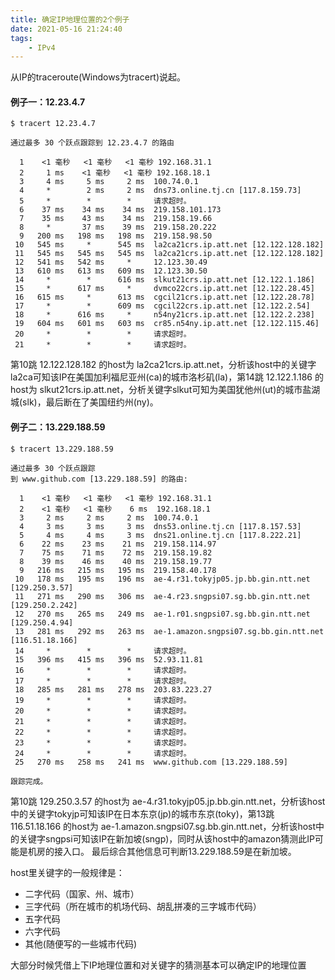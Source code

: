 ```yaml
---
title: 确定IP地理位置的2个例子
date: 2021-05-16 21:24:40
tags:
	- IPv4
---
```


从IP的traceroute(Windows为tracert)说起。
#### 例子一：12.23.4.7
```shell
$ tracert 12.23.4.7

通过最多 30 个跃点跟踪到 12.23.4.7 的路由

  1    <1 毫秒   <1 毫秒   <1 毫秒 192.168.31.1
  2     1 ms    <1 毫秒   <1 毫秒 192.168.18.1
  3     4 ms     5 ms     2 ms  100.74.0.1
  4     *        2 ms     2 ms  dns73.online.tj.cn [117.8.159.73]
  5     *        *        *     请求超时。
  6    37 ms    34 ms    34 ms  219.158.101.173
  7    35 ms    43 ms    34 ms  219.158.19.66
  8     *       37 ms    39 ms  219.158.20.222
  9   200 ms   198 ms   198 ms  219.158.98.50
 10   545 ms     *      545 ms  la2ca21crs.ip.att.net [12.122.128.182]
 11   545 ms   545 ms   545 ms  la2ca21crs.ip.att.net [12.122.128.182]
 12   541 ms   542 ms     *     12.123.30.49
 13   610 ms   613 ms   609 ms  12.123.30.50
 14     *        *      616 ms  slkut21crs.ip.att.net [12.122.1.186]
 15     *      617 ms     *     dvmco22crs.ip.att.net [12.122.28.45]
 16   615 ms     *      613 ms  cgcil21crs.ip.att.net [12.122.28.78]
 17     *        *      609 ms  cgcil22crs.ip.att.net [12.122.2.54]
 18     *      616 ms     *     n54ny21crs.ip.att.net [12.122.2.238]
 19   604 ms   601 ms   603 ms  cr85.n54ny.ip.att.net [12.122.115.46]
 20     *        *        *     请求超时。
 21     *        *        *     请求超时。
```
第10跳 12.122.128.182 的host为 la2ca21crs.ip.att.net，分析该host中的关键字la2ca可知该IP在美国加利福尼亚州(ca)的城市洛杉矶(la)，第14跳 12.122.1.186 的host为 slkut21crs.ip.att.net，分析关键字slkut可知为美国犹他州(ut)的城市盐湖城(slk)，最后断在了美国纽约州(ny)。

#### 例子二：13.229.188.59
```shell
$ tracert 13.229.188.59

通过最多 30 个跃点跟踪
到 www.github.com [13.229.188.59] 的路由:

  1    <1 毫秒   <1 毫秒   <1 毫秒 192.168.31.1
  2    <1 毫秒   <1 毫秒    6 ms  192.168.18.1
  3     2 ms     2 ms     2 ms  100.74.0.1
  4     3 ms     3 ms     3 ms  dns53.online.tj.cn [117.8.157.53]
  5     4 ms     4 ms     3 ms  dns21.online.tj.cn [117.8.222.21]
  6    22 ms    23 ms    21 ms  219.158.114.97
  7    75 ms    71 ms    72 ms  219.158.19.82
  8    39 ms    46 ms    40 ms  219.158.19.77
  9   216 ms   215 ms   195 ms  219.158.40.178
 10   178 ms   195 ms   196 ms  ae-4.r31.tokyjp05.jp.bb.gin.ntt.net [129.250.3.57]
 11   271 ms   290 ms   306 ms  ae-4.r23.sngpsi07.sg.bb.gin.ntt.net [129.250.2.242]
 12   270 ms   265 ms   249 ms  ae-1.r01.sngpsi07.sg.bb.gin.ntt.net [129.250.4.94]
 13   281 ms   292 ms   263 ms  ae-1.amazon.sngpsi07.sg.bb.gin.ntt.net [116.51.18.166]
 14     *        *        *     请求超时。
 15   396 ms   415 ms   396 ms  52.93.11.81
 16     *        *        *     请求超时。
 17     *        *        *     请求超时。
 18   285 ms   281 ms   278 ms  203.83.223.27
 19     *        *        *     请求超时。
 20     *        *        *     请求超时。
 21     *        *        *     请求超时。
 22     *        *        *     请求超时。
 23     *        *        *     请求超时。
 24     *        *        *     请求超时。
 25   270 ms   258 ms   241 ms  www.github.com [13.229.188.59]

跟踪完成。
```
第10跳 129.250.3.57 的host为 ae-4.r31.tokyjp05.jp.bb.gin.ntt.net，分析该host中的关键字tokyjp可知该IP在日本东京(jp)的城市东京(toky)，第13跳 116.51.18.166 的host为 ae-1.amazon.sngpsi07.sg.bb.gin.ntt.net，分析该host中的关键字sngpsi可知该IP在新加坡(sngp)，同时从该host中的amazon猜测此IP可能是机房的接入口。
最后综合其他信息可判断13.229.188.59是在新加坡。

host里关键字的一般规律是：
 - 二字代码（国家、州、城市）
 - 三字代码（所在城市的机场代码、胡乱拼凑的三字城市代码）
 - 五字代码
 - 六字代码
 - 其他(随便写的一些城市代码)

大部分时候凭借上下IP地理位置和对关键字的猜测基本可以确定IP的地理位置